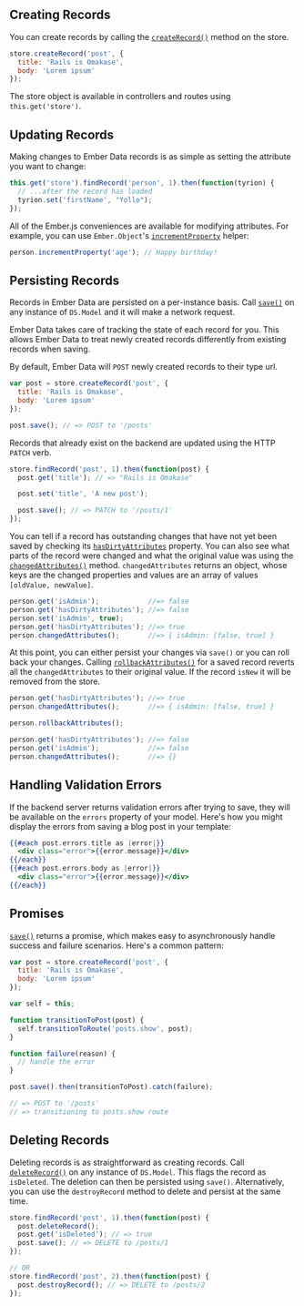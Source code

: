 ## Creating Records

You can create records by calling the [`createRecord()`](http://emberjs.com/api/data/classes/DS.Store.html#method_createRecord) method on the store.

```js
store.createRecord('post', {
  title: 'Rails is Omakase',
  body: 'Lorem ipsum'
});
```

The store object is available in controllers and routes using `this.get('store')`.

## Updating Records

Making changes to Ember Data records is as simple as setting the attribute you want to change:

```js
this.get('store').findRecord('person', 1).then(function(tyrion) {
  // ...after the record has loaded
  tyrion.set('firstName', "Yollo");
});
```

All of the Ember.js conveniences are available for modifying attributes. For example, you can use `Ember.Object`'s [`incrementProperty`](http://emberjs.com/api/classes/Ember.Object.html#method_incrementProperty) helper:

```js
person.incrementProperty('age'); // Happy birthday!
```

## Persisting Records

Records in Ember Data are persisted on a per-instance basis. Call [`save()`](http://emberjs.com/api/data/classes/DS.Model.html#method_save) on any instance of `DS.Model` and it will make a network request.

Ember Data takes care of tracking the state of each record for you. This allows Ember Data to treat newly created records differently from existing records when saving.

By default, Ember Data will `POST` newly created records to their type url.

```javascript
var post = store.createRecord('post', {
  title: 'Rails is Omakase',
  body: 'Lorem ipsum'
});

post.save(); // => POST to '/posts'
```

Records that already exist on the backend are updated using the HTTP `PATCH` verb.

```javascript
store.findRecord('post', 1).then(function(post) {
  post.get('title'); // => "Rails is Omakase"

  post.set('title', 'A new post');

  post.save(); // => PATCH to '/posts/1'
});
```

You can tell if a record has outstanding changes that have not yet been saved by checking its [`hasDirtyAttributes`](http://emberjs.com/api/data/classes/DS.Model.html#property_hasDirtyAttributes) property. You can also see what parts of the record were changed and what the original value was using the [`changedAttributes()`](http://emberjs.com/api/data/classes/DS.Model.html#method_changedAttributes) method. `changedAttributes` returns an object, whose keys are the changed properties and values are an array of values `[oldValue, newValue]`.

```js
person.get('isAdmin');            //=> false
person.get('hasDirtyAttributes'); //=> false
person.set('isAdmin', true);
person.get('hasDirtyAttributes'); //=> true
person.changedAttributes();       //=> { isAdmin: [false, true] }
```

At this point, you can either persist your changes via `save()` or you can roll back your changes. Calling [`rollbackAttributes()`](http://emberjs.com/api/data/classes/DS.Model.html#method_rollbackAttributes) for a saved record reverts all the `changedAttributes` to their original value. If the record `isNew` it will be removed from the store.

```js
person.get('hasDirtyAttributes'); //=> true
person.changedAttributes();       //=> { isAdmin: [false, true] }

person.rollbackAttributes();

person.get('hasDirtyAttributes'); //=> false
person.get('isAdmin');            //=> false
person.changedAttributes();       //=> {}
```

## Handling Validation Errors

If the backend server returns validation errors after trying to save, they will be available on the `errors` property of your model. Here's how you might display the errors from saving a blog post in your template:

```hbs
{{#each post.errors.title as |error|}}
  <div class="error">{{error.message}}</div>
{{/each}}
{{#each post.errors.body as |error|}}
  <div class="error">{{error.message}}</div>
{{/each}}
```

## Promises

[`save()`](http://emberjs.com/api/data/classes/DS.Model.html#method_save) returns a promise, which makes easy to asynchronously handle success and failure scenarios. Here's a common pattern:

```javascript
var post = store.createRecord('post', {
  title: 'Rails is Omakase',
  body: 'Lorem ipsum'
});

var self = this;

function transitionToPost(post) {
  self.transitionToRoute('posts.show', post);
}

function failure(reason) {
  // handle the error
}

post.save().then(transitionToPost).catch(failure);

// => POST to '/posts'
// => transitioning to posts.show route
```

## Deleting Records

Deleting records is as straightforward as creating records. Call [`deleteRecord()`](http://emberjs.com/api/data/classes/DS.Model.html#method_deleteRecord) on any instance of `DS.Model`. This flags the record as `isDeleted`. The deletion can then be persisted using `save()`. Alternatively, you can use the `destroyRecord` method to delete and persist at the same time.

```js
store.findRecord('post', 1).then(function(post) {
  post.deleteRecord();
  post.get('isDeleted'); // => true
  post.save(); // => DELETE to /posts/1
});

// OR
store.findRecord('post', 2).then(function(post) {
  post.destroyRecord(); // => DELETE to /posts/2
});
```